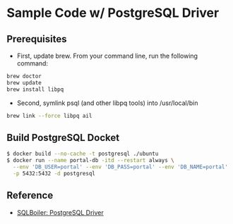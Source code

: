 # Sample Code w/ PostgreSQL Driver

## Prerequisites

- First, update brew. From your command line, run the following command:

```bash
brew doctor
brew update
brew install libpq
```

- Second, symlink psql (and other libpq tools) into /usr/local/bin

```bash
brew link --force libpq ail
```

## Build PostgreSQL Docket

```bash
$ docker build --no-cache -t postgresql ./ubuntu
$ docker run --name portal-db -itd --restart always \
  --env 'DB_USER=portal' --env 'DB_PASS=portal' --env 'DB_NAME=portal' \
  -p 5432:5432 -d postgresql
```


## Reference

- [SQLBoiler: PostgreSQL Driver](https://github.com/volatiletech/sqlboiler/tree/master/drivers/sqlboiler-psql)
